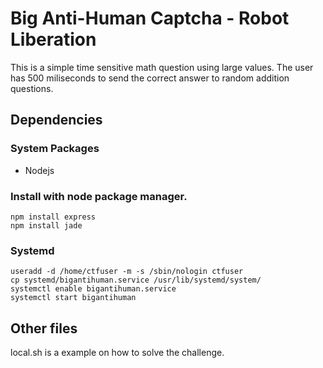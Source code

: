 # Big Anti-Human Captcha - Robot Liberation

This is a simple time sensitive math question using large values. The user has 500 miliseconds to send the correct answer to random addition questions.

## Dependencies
### System Packages
* Nodejs  

### Install with node package manager.  

	npm install express  
	npm install jade  

### Systemd  
	useradd -d /home/ctfuser -m -s /sbin/nologin ctfuser  
	cp systemd/bigantihuman.service /usr/lib/systemd/system/  
	systemctl enable bigantihuman.service  
	systemctl start bigantihuman  

## Other files

local.sh is a example on how to solve the challenge.  
